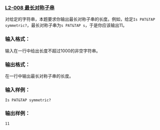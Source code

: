 ### [**L2-008 最长对称子串**](https://pintia.cn/problem-sets/994805046380707840/problems/994805067704549376)



对给定的字符串，本题要求你输出最长对称子串的长度。例如，给定`Is PAT&TAP symmetric?`，最长对称子串为`s PAT&TAP s`，于是你应该输出11。

### 输入格式：

输入在一行中给出长度不超过1000的非空字符串。

### 输出格式：

在一行中输出最长对称子串的长度。

### 输入样例：

```in
Is PAT&TAP symmetric?
```

### 输出样例：

```out
11
```